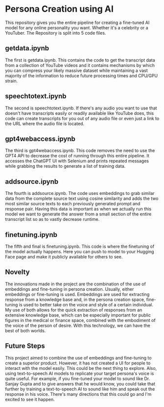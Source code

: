 # Persona Creation using AI
This repository gives you the entire pipeline for creating a fine-tuned AI model for any online personality you want. Whether it's a celebrity or a YouTuber. The Repository is split into 5 code files. 

## getdata.ipynb
The first is getdata.ipynb. This contains the code to get the transcript data from a collection of YouTube videos and it contains mechanisms by which you can compress your likely massive dataset while maintaining a vast majority of the information to reduce future processing times and CPU/GPU strain. 

## speechtotext.ipynb
The second is speechtotext.ipynb. If there's any audio you want to use that doesn't have transcripts easily or readily available like YouTube does, this code can create transcripts for you out of any audio file or even just a link to the URL where the audio file is located. 

## gpt4webaccess.ipynb
The third is gpt4webaccess.ipynb. This code removes the need to use the GPT4 API to decrease the cost of running through this entire pipeline. It accesses the ChatGPT UI with Selenium and prints repeated messages while grabbing the results to generate a list of training data.

## addsource.ipynb
The fourth is addsource.ipynb. The code uses embeddings to grab similar data from the complete source text using cosine similarity and adds the two most similar source texts to each previously generated prompt and response pair. Having this data is important as when we actually run this model we want to generate the answer from a small section of the entire transcript list so as to vastly decrease runtime. 

## finetuning.ipynb
The fifth and final is finetuning.ipynb. This code is where the finetuning of the model actually happens. Here you can push to model to your Hugging Face page and make it publicly available for others to see. 

## Novelty
The innovations made in the project are the combination of the use of embeddings and fine-tuning in persona creation. Usually, either embeddings or fine-tuning is used. Embeddings are used for extracting response from a knowledge base and, in the persona creation space, fine-tuning is used to better take on the voice and style of a certain individual. My use of both allows for the quick extraction of responses from an extensive knowledge base, which can be especially important for public figures in the medical or finance space, combined with the embodiment of the voice of the person of desire. With this technology, we can have the best of both worlds.

## Future Steps
This project aimed to combine the use of embeddings and fine-tuning to create a superior product. However, it has not created a UI for people to interact with the model easily. This could be the next thing to explore. Also, using text-to-speech AI models to replicate your target persona's voice is quite useful. For example, if you fine-tuned your model to sound like Dr. Sanjay Gupta and to give answers that he would know, you could take that further by training a text-to-speech AI to sound like him and speak out the response in his voice. There's many directions that this could go and I'm excited to see it happen.

